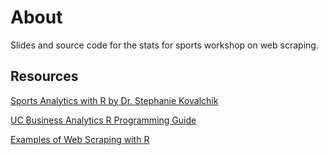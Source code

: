 # About

Slides and source code for the stats for sports workshop on web scraping.

## Resources

[Sports Analytics with R by Dr. Stephanie Kovalchik](https://github.com/skoval/UseRSportTutorial)

[UC Business Analytics R Programming Guide](http://uc-r.github.io/scraping)

[Examples of Web Scraping with R](http://www.programmingr.com/examples/examples-web-scraping-r/)

